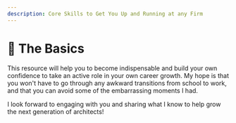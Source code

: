 ```yaml
---
description: Core Skills to Get You Up and Running at any Firm
---
```


# 🌱 The Basics

This resource will help you to become indispensable and build your own confidence to take an active role in your own career growth. My hope is that you won't have to go through any awkward transitions from school to work, and that you can avoid some of the embarrassing moments I had.

I look forward to engaging with you and sharing what I know to help grow the next generation of architects!

